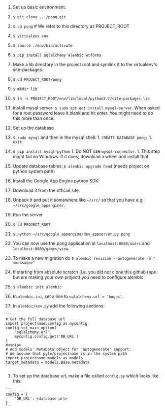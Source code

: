 1. Set up basic environment.
  1. `$ git clone .../pong.git`
  1. `$ cd pong` # We refer to this directory as PROJECT_ROOT
  1. `$ virtualenv env`
  1. `$ source ./env/bin/activate`
  1. `$ pip install sqlalchemy alembic wtforms`

1. Make a lib directory in the project root and symlink it to the virtualenv's site-packages.
  1. `$ cd PROJECT_ROOT/pong`
  1. `$ mkdir lib`
  1. `$ ln -s PROJECT_ROOT/env/lib/local/python2.7/site-packages lib`

1. Install mysql server: `$ sudo apt-get install mysql-server`. When asked for a root password leave it blank and hit enter. You might need to do this more than once.

1. Set up the database
  1. `$ sudo mysql` and then in the mysql shell:
    1. `CREATE DATABASE pong;`
    1. `exit`
  1. `$ pip install mysql-python`
    1. Do NOT use `mysql-connector`.
    1. This step might fail on Windows. If it does, download a wheel and install that.
  1. Update database tables: `$ alembic upgrade head` (needs project on python system path)

1. Install the Google App Engine python SDK:
  1. Download it from the official site.
  1. Unpack it and put it somewhere like `~/src/` so that you have e.g. `~/src/google_appengine/`.

1. Run the server
  1. `$ cd PROJECT_ROOT`
  1. `$ python ~/src/google_appengine/dev_appserver.py pong`
  1. You can now use the pong application at `localhost:8080/users` and `localhost:8080/games/view`.

1. To make a new migration do `$ alembic revision --autogenerate -m "<message>"`

1. If starting from absolute scratch (i.e. you did not clone this github repo but are making your own project) you need to configure alembic
  1. `$ alembic init alembic`
  1. In `alembic.ini`, set a line to `sqlalchemy.url = 'bogus'`.
  1. In `alembic/env.py` add the following sections:

    ```
    # Get the full database url
    import projectname.config as myconfig
    config.set_main_option(
        'sqlalchemy.url',
        myconfig.config.get('DB_URL')
    )
    #<snip>
    # Add models' MetaData object for 'autogenerate' support.
    # We assume that pyle/projectname is in the system path
    import projectname.models as models
    target_metadata = models.Base.metadata
    ```

  1. To set up the database url, make a file called `config.py` which looks like this:

    ```
    config = {
        'DB_URL': <database url>
    } 
    ```
